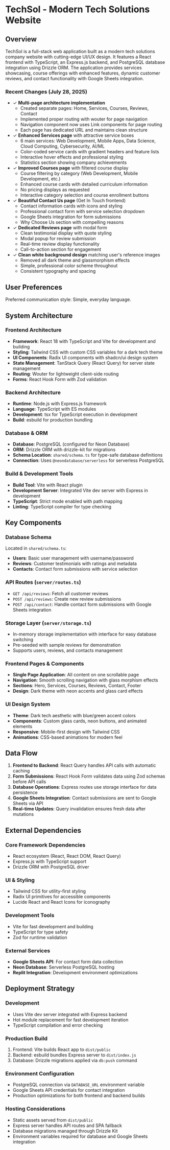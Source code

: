 # TechSol - Modern Tech Solutions Website

## Overview

TechSol is a full-stack web application built as a modern tech solutions company website with cutting-edge UI/UX design. It features a React frontend with TypeScript, an Express.js backend, and PostgreSQL database integration using Drizzle ORM. The application provides services showcasing, course offerings with enhanced features, dynamic customer reviews, and contact functionality with Google Sheets integration.

### Recent Changes (July 28, 2025)
- ✓ **Multi-page architecture implementation**
  - Created separate pages: Home, Services, Courses, Reviews, Contact
  - Implemented proper routing with wouter for page navigation
  - Navigation component now uses Link components for page routing
  - Each page has dedicated URL and maintains clean structure
- ✓ **Enhanced Services page** with attractive service boxes
  - 6 main services: Web Development, Mobile Apps, Data Science, Cloud Computing, Cybersecurity, AI/ML
  - Color-coded service cards with gradient headers and feature lists
  - Interactive hover effects and professional styling
  - Statistics section showing company achievements
- ✓ **Improved Courses page** with filtered course display
  - Course filtering by category (Web Development, Mobile Development, etc.)
  - Enhanced course cards with detailed curriculum information
  - No pricing displays as requested
  - Interactive category selection and course enrollment buttons
- ✓ **Beautiful Contact Us page** (Get In Touch frontend)
  - Contact information cards with icons and styling
  - Professional contact form with service selection dropdown
  - Google Sheets integration for form submissions
  - Why Choose Us section with compelling reasons
- ✓ **Dedicated Reviews page** with modal form
  - Clean testimonial display with quote styling
  - Modal popup for review submission
  - Real-time review display functionality
  - Call-to-action section for engagement
- ✓ **Clean white background design** matching user's reference images
  - Removed all dark theme and glassmorphism effects
  - Simple, professional color scheme throughout
  - Consistent typography and spacing

## User Preferences

Preferred communication style: Simple, everyday language.

## System Architecture

### Frontend Architecture
- **Framework**: React 18 with TypeScript and Vite for development and building
- **Styling**: Tailwind CSS with custom CSS variables for a dark tech theme
- **UI Components**: Radix UI components with shadcn/ui design system
- **State Management**: TanStack Query (React Query) for server state management
- **Routing**: Wouter for lightweight client-side routing
- **Forms**: React Hook Form with Zod validation

### Backend Architecture
- **Runtime**: Node.js with Express.js framework
- **Language**: TypeScript with ES modules
- **Development**: tsx for TypeScript execution in development
- **Build**: esbuild for production bundling

### Database & ORM
- **Database**: PostgreSQL (configured for Neon Database)
- **ORM**: Drizzle ORM with drizzle-kit for migrations
- **Schema Location**: `shared/schema.ts` for type-safe database definitions
- **Connection**: Uses `@neondatabase/serverless` for serverless PostgreSQL

### Build & Development Tools
- **Build Tool**: Vite with React plugin
- **Development Server**: Integrated Vite dev server with Express in development
- **TypeScript**: Strict mode enabled with path mapping
- **Linting**: TypeScript compiler for type checking

## Key Components

### Database Schema
Located in `shared/schema.ts`:
- **Users**: Basic user management with username/password
- **Reviews**: Customer testimonials with ratings and metadata
- **Contacts**: Contact form submissions with service selection

### API Routes (`server/routes.ts`)
- `GET /api/reviews`: Fetch all customer reviews
- `POST /api/reviews`: Create new review submissions
- `POST /api/contact`: Handle contact form submissions with Google Sheets integration

### Storage Layer (`server/storage.ts`)
- In-memory storage implementation with interface for easy database switching
- Pre-seeded with sample reviews for demonstration
- Supports users, reviews, and contacts management

### Frontend Pages & Components
- **Single Page Application**: All content on one scrollable page
- **Navigation**: Smooth scrolling navigation with glass morphism effects
- **Sections**: Hero, Services, Courses, Reviews, Contact, Footer
- **Design**: Dark theme with neon accents and glass card effects

### UI Design System
- **Theme**: Dark tech aesthetic with blue/green accent colors
- **Components**: Custom glass cards, neon buttons, and animated elements
- **Responsive**: Mobile-first design with Tailwind CSS
- **Animations**: CSS-based animations for modern feel

## Data Flow

1. **Frontend to Backend**: React Query handles API calls with automatic caching
2. **Form Submissions**: React Hook Form validates data using Zod schemas before API calls
3. **Database Operations**: Express routes use storage interface for data persistence
4. **Google Sheets Integration**: Contact submissions are sent to Google Sheets via API
5. **Real-time Updates**: Query invalidation ensures fresh data after mutations

## External Dependencies

### Core Framework Dependencies
- React ecosystem (React, React DOM, React Query)
- Express.js with TypeScript support
- Drizzle ORM with PostgreSQL driver

### UI & Styling
- Tailwind CSS for utility-first styling
- Radix UI primitives for accessible components
- Lucide React and React Icons for iconography

### Development Tools
- Vite for fast development and building
- TypeScript for type safety
- Zod for runtime validation

### External Services
- **Google Sheets API**: For contact form data collection
- **Neon Database**: Serverless PostgreSQL hosting
- **Replit Integration**: Development environment optimizations

## Deployment Strategy

### Development
- Uses Vite dev server integrated with Express backend
- Hot module replacement for fast development iteration
- TypeScript compilation and error checking

### Production Build
1. Frontend: Vite builds React app to `dist/public`
2. Backend: esbuild bundles Express server to `dist/index.js`
3. Database: Drizzle migrations applied via `db:push` command

### Environment Configuration
- PostgreSQL connection via `DATABASE_URL` environment variable
- Google Sheets API credentials for contact integration
- Production optimizations for both frontend and backend builds

### Hosting Considerations
- Static assets served from `dist/public`
- Express server handles API routes and SPA fallback
- Database migrations managed through Drizzle Kit
- Environment variables required for database and Google Sheets integration